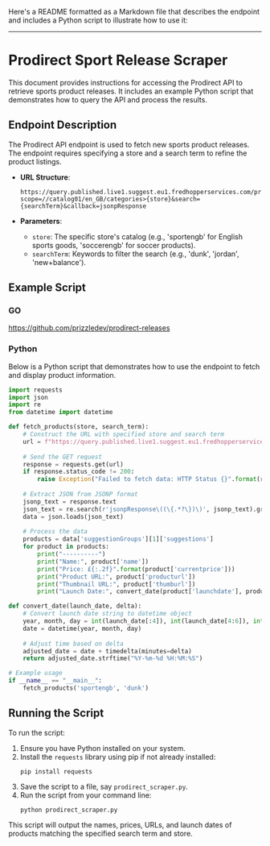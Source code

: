 Here's a README formatted as a Markdown file that describes the endpoint and includes a Python script to illustrate how to use it:

---

# Prodirect Sport Release Scraper

This document provides instructions for accessing the Prodirect API to retrieve sports product releases. It includes an example Python script that demonstrates how to query the API and process the results.

## Endpoint Description

The Prodirect API endpoint is used to fetch new sports product releases. The endpoint requires specifying a store and a search term to refine the product listings.

- **URL Structure**:
  ```
  https://query.published.live1.suggest.eu1.fredhopperservices.com/pro_direct/json?scope=//catalog01/en_GB/categories>{store}&search={searchTerm}&callback=jsonpResponse
  ```

- **Parameters**:
  - `store`: The specific store's catalog (e.g., 'sportengb' for English sports goods, 'soccerengb' for soccer products).
  - `searchTerm`: Keywords to filter the search (e.g., 'dunk', 'jordan', 'new+balance').

## Example Script

### GO
https://github.com/prizzledev/prodirect-releases

### Python
Below is a Python script that demonstrates how to use the endpoint to fetch and display product information.

```python
import requests
import json
import re
from datetime import datetime

def fetch_products(store, search_term):
    # Construct the URL with specified store and search term
    url = f"https://query.published.live1.suggest.eu1.fredhopperservices.com/pro_direct/json?scope=//catalog01/en_GB/categories>{{store}}&search={search_term}&callback=jsonpResponse"
    
    # Send the GET request
    response = requests.get(url)
    if response.status_code != 200:
        raise Exception("Failed to fetch data: HTTP Status {}".format(response.status_code))
    
    # Extract JSON from JSONP format
    jsonp_text = response.text
    json_text = re.search(r'jsonpResponse\((\{.*?\})\)', jsonp_text).group(1)
    data = json.loads(json_text)
    
    # Process the data
    products = data['suggestionGroups'][1]['suggestions']
    for product in products:
        print("----------")
        print("Name:", product['name'])
        print("Price: £{:.2f}".format(product['currentprice']))
        print("Product URL:", product['producturl'])
        print("Thumbnail URL:", product['thumburl'])
        print("Launch Date:", convert_date(product['launchdate'], product['launchtimedelta']))

def convert_date(launch_date, delta):
    # Convert launch date string to datetime object
    year, month, day = int(launch_date[:4]), int(launch_date[4:6]), int(launch_date[6:8])
    date = datetime(year, month, day)
    
    # Adjust time based on delta
    adjusted_date = date + timedelta(minutes=delta)
    return adjusted_date.strftime("%Y-%m-%d %H:%M:%S")

# Example usage
if __name__ == "__main__":
    fetch_products('sportengb', 'dunk')
```

## Running the Script

To run the script:
1. Ensure you have Python installed on your system.
2. Install the `requests` library using pip if not already installed:
   ```
   pip install requests
   ```
3. Save the script to a file, say `prodirect_scraper.py`.
4. Run the script from your command line:
   ```
   python prodirect_scraper.py
   ```

This script will output the names, prices, URLs, and launch dates of products matching the specified search term and store.